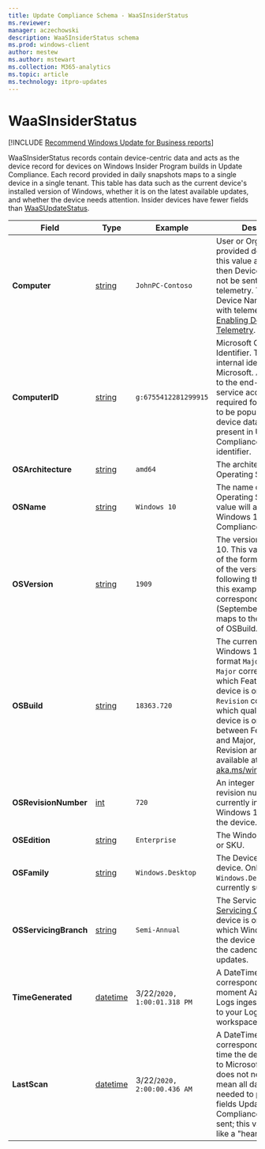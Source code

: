 ```yaml
---
title: Update Compliance Schema - WaaSInsiderStatus
ms.reviewer: 
manager: aczechowski
description: WaaSInsiderStatus schema
ms.prod: windows-client
author: mestew
ms.author: mstewart
ms.collection: M365-analytics
ms.topic: article
ms.technology: itpro-updates
---
```


# WaaSInsiderStatus

<!--Using include for recommending Windows Update for Business reports for all Update Compliance v1 docs-->
[!INCLUDE [Recommend Windows Update for Business reports](./includes/wufb-reports-recommend.md)]

WaaSInsiderStatus records contain device-centric data and acts as the device record for devices on Windows Insider Program builds in Update Compliance. Each record provided in daily snapshots maps to a single device in a single tenant. This table has data such as the current device's installed version of Windows, whether it is on the latest available updates, and whether the device needs attention. Insider devices have fewer fields than [WaaSUpdateStatus](update-compliance-schema-waasupdatestatus.md).


|Field |Type |Example |Description |
|--|--|---|--|
|**Computer** |[string](/azure/kusto/query/scalar-data-types/string) |`JohnPC-Contoso` |User or Organization-provided device name. If this value appears as '#', then Device Name may not be sent through telemetry. To enable Device Name to be sent with telemetry, see [Enabling Device Name in Telemetry](./update-compliance-get-started.md). |
|**ComputerID** |[string](/azure/kusto/query/scalar-data-types/string) |`g:6755412281299915` |Microsoft Global Device Identifier. This value is an internal identifier used by Microsoft. A connection to the end-user managed service account is required for this identifier to be populated; no device data will be present in Update Compliance without this identifier. |
|**OSArchitecture** |[string](/azure/kusto/query/scalar-data-types/string) |`amd64` |The architecture of the Operating System. |
|**OSName** |[string](/azure/kusto/query/scalar-data-types/string) |`Windows 10` |The name of the Operating System. This value will always be Windows 10 for Update Compliance. |
|**OSVersion** |[string](/azure/kusto/query/scalar-data-types/string) |`1909` |The version of Windows 10. This value typically is of the format of the year of the version's release, following the month. In this example, `1909` corresponds to 2019-09 (September). This value maps to the `Major` portion of OSBuild. |
|**OSBuild** |[string](/azure/kusto/query/scalar-data-types/string) |`18363.720` |The currently installed Windows 10 Build, in the format `Major`.`Revision`. `Major` corresponds to which Feature Update the device is on, whereas `Revision` corresponds to which quality update the device is on. Mappings between Feature release and Major, as well as Revision and KBs, are available at [aka.ms/win10releaseinfo](/windows/release-health/release-information). |
|**OSRevisionNumber** |[int](/azure/kusto/query/scalar-data-types/int) |`720` |An integer value for the revision number of the currently installed Windows 10 OSBuild on the device. |
|**OSEdition** |[string](/azure/kusto/query/scalar-data-types/string) |`Enterprise` |The Windows 10 Edition or SKU. |
|**OSFamily** |[string](/azure/kusto/query/scalar-data-types/string) |`Windows.Desktop` |The Device Family of the device. Only `Windows.Desktop` is currently supported. |
|**OSServicingBranch** |[string](/azure/kusto/query/scalar-data-types/string) |`Semi-Annual` |The Servicing Branch or [Servicing Channel](./waas-overview.md#servicing-channels) the device is on. Dictates which Windows updates the device receives and the cadence of those updates. |
|**TimeGenerated** |[datetime](/azure/kusto/query/scalar-data-types/datetime)|3/22/`2020, 1:00:01.318 PM`|A DateTime corresponding to the moment Azure Monitor Logs ingested this record to your Log Analytics workspace. |
|**LastScan** |[datetime](/azure/kusto/query/scalar-data-types/datetime)|3/22/`2020, 2:00:00.436 AM`|A DateTime corresponding to the last time the device sent data to Microsoft. This value does not necessarily mean all data that is needed to populate all fields Update Compliance uses was sent; this value is more like a "heartbeat". |
